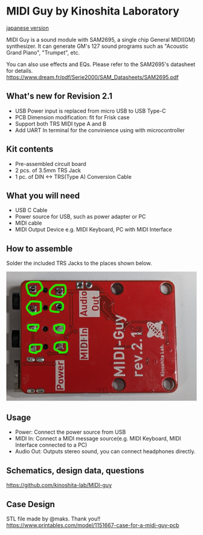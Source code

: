 
# MIDI Guy by Kinoshita Laboratory

[japanese version](./README.ja.md)

MIDI Guy is a sound module with SAM2695, a single chip General MIDI(GM) synthesizer.
It can generate GM's 127 sound programs such as "Acoustic Grand Piano", "Trumpet", etc.

You can also use effects and EQs. Please refer to the SAM2695's datasheet for details.
<https://www.dream.fr/pdf/Serie2000/SAM_Datasheets/SAM2695.pdf>

## What's new for Revision 2.1

- USB Power input is replaced from micro USB to USB Type-C
- PCB Dimension modification: fit for Frisk case
- Support both TRS MIDI type A and B
- Add UART In terminal for the convinience using with microcontroller

## Kit contents

- Pre-assembled circuit board
- 2 pcs. of 3.5mm TRS Jack
- 1 pc. of DIN <-> TRS(Type A) Conversion Cable

## What you will need

- USB C Cable
- Power source for USB, such as power adapter or PC
- MIDI cable
- MIDI Output Device e.g. MIDI Keyboard, PC with MIDI Interface

## How to assemble

Solder the included TRS Jacks to the places shown below.

![how to solder](images/how_to_solder_rev2_1.png)  

## Usage

- Power: Connect the power source from USB
- MIDI In: Connect a MIDI message source(e.g. MIDI Keyboard, MIDI Interface connected to a PC)
- Audio Out: Outputs stereo sound, you can connect headphones directly.

## Schematics, design data, questions

<https://github.com/kinoshita-lab/MIDI-guy>

## Case Design
STL file made by @maks. Thank you!!
https://www.printables.com/model/1151667-case-for-a-midi-guy-pcb
